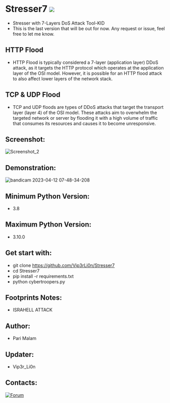 # Stresser7 ![](https://img.shields.io/badge/Version-4.5-brightgreen.svg)
- Stresser with 7-Layers DoS Attack Tool-KID
- This is the last version that will be out for now. Any request or issue, feel free to let me know.

## HTTP Flood
- HTTP Flood is typically considered a 7-layer (application layer) DDoS attack,
as it targets the HTTP protocol which operates at the application layer of the OSI model.
However, it is possible for an HTTP flood attack to also affect lower layers of the network stack.
## TCP & UDP Flood
- TCP and UDP floods are types of DDoS attacks that target the transport layer (layer 4) of the OSI model. These attacks aim to overwhelm the targeted network or server by flooding it with a high volume of traffic that consumes its resources and causes it to become unresponsive.
## Screenshot:
![Screenshot_2](https://user-images.githubusercontent.com/21289340/232513304-6e9db8be-ad5c-45d7-a01e-b73039eadac5.png)
## Demonstration:
![bandicam 2023-04-12 07-48-34-208](https://user-images.githubusercontent.com/25004320/231313048-788b71b6-f399-4306-bde7-85f96d0e24af.gif)
## Minimum Python Version:
- 3.8
## Maximum Python Version:
- 3.10.0
## Get start with:
- git clone https://github.com/Vip3rLi0n/Stresser7
- cd Stresser7
- pip install -r requirements.txt
- python cybertroopers.py
## Footprints Notes:
-  ISRAHELL ATTACK
## Author:
- Pari Malam
## Updater:
- Vip3r_Li0n
## Contacts:
[![Forum](https://img.shields.io/badge/-Forum-red)](https://dragonforce.io)
